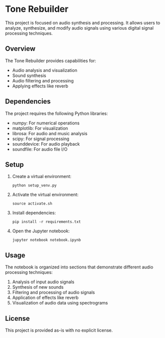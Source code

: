 # Tone Rebuilder

This project is focused on audio synthesis and processing. It allows users to analyze, synthesize, and modify audio signals using various digital signal processing techniques.

## Overview

The Tone Rebuilder provides capabilities for:
- Audio analysis and visualization
- Sound synthesis
- Audio filtering and processing
- Applying effects like reverb


## Dependencies

The project requires the following Python libraries:
- numpy: For numerical operations
- matplotlib: For visualization
- librosa: For audio and music analysis
- scipy: For signal processing
- sounddevice: For audio playback
- soundfile: For audio file I/O

## Setup

1. Create a virtual environment:
   ```
   python setup_venv.py
   ```

2. Activate the virtual environment:
   ```
   source activate.sh
   ```

3. Install dependencies:
   ```
   pip install -r requirements.txt
   ```

4. Open the Jupyter notebook:
   ```
   jupyter notebook notebook.ipynb
   ```

## Usage

The notebook is organized into sections that demonstrate different audio processing techniques:

1. Analysis of input audio signals
2. Synthesis of new sounds
3. Filtering and processing of audio signals
4. Application of effects like reverb
5. Visualization of audio data using spectrograms

## License

This project is provided as-is with no explicit license.
 